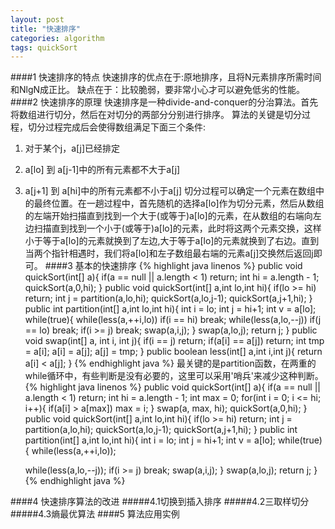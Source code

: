 ```yaml
---
layout: post
title: "快速排序"
categories: algorithm
tags: quickSort
---
```


####1 快速排序的特点
  快速排序的优点在于:原地排序，且将N元素排序所需时间和NlgN成正比。
            缺点在于：比较脆弱，要非常小心才可以避免低劣的性能。
####2 快速排序的原理
   快速排序是一种divide-and-conquer的分治算法。首先将数组进行切分，然后在对切分的两部分分别进行排序。
   算法的关键是切分过程，切分过程完成后会使得数组满足下面三个条件:
   1. 对于某个j，a[j]已经排定
   2. a[lo] 到 a[j-1]中的所有元素都不大于a[j]
   3. a[j+1] 到 a[hi]中的所有元素都不小于a[j]
   切分过程可以确定一个元素在数组中的最终位置。在一趟过程中，首先随机的选择a[lo]作为切分元素，然后从数组的左端开始扫描直到找到一个大于(或等于)a[lo]的元素，在从数组的右端向左边扫描直到找到一个小于(或等于)a[lo]的元素，此时将这两个元素交换，这样小于等于a[lo]的元素就换到了左边,大于等于a[lo]的元素就换到了右边。直到当两个指针相遇时，我们将a[lo]和左子数组最右端的元素a[j]交换然后返回j即可。
####3 基本的快速排序
   {% highlight java linenos %}
    public void quickSort(int[] a){
    if(a == null || a.length < 1) return;
    int hi = a.length - 1;
    quickSort(a,0,hi);
   }
   public void quickSort(int[] a,int lo,int hi){
    if(lo >= hi) return;
    int j = partition(a,lo,hi);
    quickSort(a,lo,j-1);
    quickSort(a,j+1,hi);
   }
   public int partition(int[] a,int lo,int hi){
    int i = lo;
    int j = hi+1;
    int v = a[lo];
    while(true){
      while(less(a,++i,lo)) if(i == hi) break;
      while(less(a,lo,--j)) if(j == lo) break;
      if(i >= j) break;
      swap(a,i,j);
    }
    swap(a,lo,j);
    return j;
   }
   public void swap(int[] a, int i, int j){
         if(i == j) return;
         if(a[i] == a[j]) return;
         int tmp = a[i];
         a[i] = a[j];
         a[j] = tmp;
   }
   public boolean less(int[] a,int i,int j){
      return a[i] < a[j];
   }
   {% endhighlight java %}
   最关键的是partition函数，在两重的while循环中，有些判断是没有必要的，这里可以采用'哨兵'来减少这种判断。
   {% highlight java linenos %}
   public void quickSort(int[] a){
    if(a == null || a.length < 1) return;
    int hi = a.length - 1;
    int max = 0;
    for(int i = 0; i <= hi; i++){
        if(a[i] > a[max]) max = i;
    }
    swap(a, max, hi);
    quickSort(a,0,hi);
   }
   public void quickSort(int[] a,int lo,int hi){
    if(lo >= hi) return;
    int j = partition(a,lo,hi);
    quickSort(a,lo,j-1);
    quickSort(a,j+1,hi);
   }
   public int partition(int[] a,int lo,int hi){
    int i = lo;
    int j = hi+1;
    int v = a[lo];
    while(true){
      while(less(a,++i,lo));
          
      while(less(a,lo,--j));
      if(i >= j) break;
      swap(a,i,j);
    }
    swap(a,lo,j);
    return j;
   }
      {% endhighlight java %}


####4 快速排序算法的改进
#####4.1切换到插入排序
#####4.2三取样切分
#####4.3熵最优算法
####5 算法应用实例

